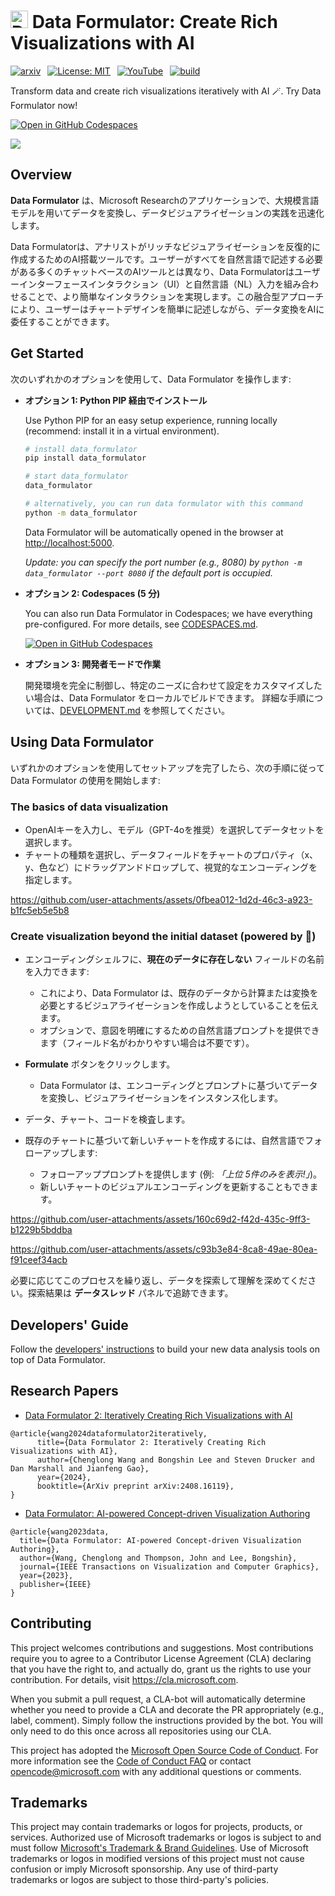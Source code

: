 <h1>
    <img src="./public/favicon.ico" alt="Data Formulator icon" width="28"> <b>Data Formulator: Create Rich Visualizations with AI</b>
</h1>

<div>

[![arxiv](https://img.shields.io/badge/Paper-arXiv:2408.16119-b31b1b.svg)](https://arxiv.org/abs/2408.16119)&ensp;
[![License: MIT](https://img.shields.io/badge/License-MIT-yellow.svg)](https://opensource.org/licenses/MIT)&ensp;
[![YouTube](https://img.shields.io/badge/YouTube-white?logo=youtube&logoColor=%23FF0000)](https://youtu.be/3ndlwt0Wi3c)&ensp;
[![build](https://github.com/microsoft/data-formulator/actions/workflows/python-build.yml/badge.svg)](https://github.com/microsoft/data-formulator/actions/workflows/python-build.yml)

</div>

Transform data and create rich visualizations iteratively with AI 🪄. Try Data Formulator now!

[![Open in GitHub Codespaces](https://github.com/codespaces/badge.svg)](https://codespaces.new/microsoft/data-formulator?quickstart=1)

<kbd>
  <a target="_blank" rel="noopener noreferrer" href="https://codespaces.new/microsoft/data-formulator?quickstart=1" title="open Data Formulator in GitHub Codespaces"><img src="public/data-formulator-screenshot.png"></a>
</kbd>



## Overview

**Data Formulator** は、Microsoft Researchのアプリケーションで、大規模言語モデルを用いてデータを変換し、データビジュアライゼーションの実践を迅速化します。

Data Formulatorは、アナリストがリッチなビジュアライゼーションを反復的に作成するためのAI搭載ツールです。ユーザーがすべてを自然言語で記述する必要がある多くのチャットベースのAIツールとは異なり、Data Formulatorはユーザーインターフェースインタラクション（UI）と自然言語（NL）入力を組み合わせることで、より簡単なインタラクションを実現します。この融合型アプローチにより、ユーザーはチャートデザインを簡単に記述しながら、データ変換をAIに委任することができます。



## Get Started

次のいずれかのオプションを使用して、Data Formulator を操作します:

- **オプション 1: Python PIP 経由でインストール**
  
  Use Python PIP for an easy setup experience, running locally (recommend: install it in a virtual environment).
  
  ```bash
  # install data_formulator
  pip install data_formulator
  
  # start data_formulator
  data_formulator 
  
  # alternatively, you can run data formulator with this command
  python -m data_formulator
  ```

  Data Formulator will be automatically opened in the browser at [http://localhost:5000](http://localhost:5000).

  *Update: you can specify the port number (e.g., 8080) by `python -m data_formulator --port 8080` if the default port is occupied.*

- **オプション 2: Codespaces (5 分)**
  
  You can also run Data Formulator in Codespaces; we have everything pre-configured. For more details, see [CODESPACES.md](CODESPACES.md).
  
  [![Open in GitHub Codespaces](https://github.com/codespaces/badge.svg)](https://codespaces.new/microsoft/data-formulator?quickstart=1)

- **オプション 3: 開発者モードで作業**

  開発環境を完全に制御し、特定のニーズに合わせて設定をカスタマイズしたい場合は、Data Formulator をローカルでビルドできます。
  詳細な手順については、[DEVELOPMENT.md](DEVELOPMENT.md) を参照してください。

## Using Data Formulator

いずれかのオプションを使用してセットアップを完了したら、次の手順に従って Data Formulator の使用を開始します:

### The basics of data visualization
* OpenAIキーを入力し、モデル（GPT-4oを推奨）を選択してデータセットを選択します。
* チャートの種類を選択し、データフィールドをチャートのプロパティ（x、y、色など）にドラッグアンドドロップして、視覚的なエンコーディングを指定します。

https://github.com/user-attachments/assets/0fbea012-1d2d-46c3-a923-b1fc5eb5e5b8


### Create visualization beyond the initial dataset (powered by 🤖)
* エンコーディングシェルフに、**現在のデータに存在しない** フィールドの名前を入力できます:
    - これにより、Data Formulator は、既存のデータから計算または変換を必要とするビジュアライゼーションを作成しようとしていることを伝えます。
    - オプションで、意図を明確にするための自然言語プロンプトを提供できます（フィールド名がわかりやすい場合は不要です）。

* **Formulate** ボタンをクリックします。
    - Data Formulator は、エンコーディングとプロンプトに基づいてデータを変換し、ビジュアライゼーションをインスタンス化します。
* データ、チャート、コードを検査します。
* 既存のチャートに基づいて新しいチャートを作成するには、自然言語でフォローアップします:
    - フォローアッププロンプトを提供します (例: *「上位 5件のみを表示!」*)。
    - 新しいチャートのビジュアルエンコーディングを更新することもできます。

https://github.com/user-attachments/assets/160c69d2-f42d-435c-9ff3-b1229b5bddba

https://github.com/user-attachments/assets/c93b3e84-8ca8-49ae-80ea-f91ceef34acb

必要に応じてこのプロセスを繰り返し、データを探索して理解を深めてください。探索結果は **データスレッド** パネルで追跡できます。

## Developers' Guide

Follow the [developers' instructions](DEVELOPMENT.md) to build your new data analysis tools on top of Data Formulator.

## Research Papers
* [Data Formulator 2: Iteratively Creating Rich Visualizations with AI](https://arxiv.org/abs/2408.16119)

```
@article{wang2024dataformulator2iteratively,
      title={Data Formulator 2: Iteratively Creating Rich Visualizations with AI}, 
      author={Chenglong Wang and Bongshin Lee and Steven Drucker and Dan Marshall and Jianfeng Gao},
      year={2024},
      booktitle={ArXiv preprint arXiv:2408.16119},
}
```

* [Data Formulator: AI-powered Concept-driven Visualization Authoring](https://arxiv.org/abs/2309.10094)

```
@article{wang2023data,
  title={Data Formulator: AI-powered Concept-driven Visualization Authoring},
  author={Wang, Chenglong and Thompson, John and Lee, Bongshin},
  journal={IEEE Transactions on Visualization and Computer Graphics},
  year={2023},
  publisher={IEEE}
}
```


## Contributing

This project welcomes contributions and suggestions. Most contributions require you to
agree to a Contributor License Agreement (CLA) declaring that you have the right to,
and actually do, grant us the rights to use your contribution. For details, visit
https://cla.microsoft.com.

When you submit a pull request, a CLA-bot will automatically determine whether you need
to provide a CLA and decorate the PR appropriately (e.g., label, comment). Simply follow the
instructions provided by the bot. You will only need to do this once across all repositories using our CLA.

This project has adopted the [Microsoft Open Source Code of Conduct](https://opensource.microsoft.com/codeofconduct/).
For more information see the [Code of Conduct FAQ](https://opensource.microsoft.com/codeofconduct/faq/)
or contact [opencode@microsoft.com](mailto:opencode@microsoft.com) with any additional questions or comments.

## Trademarks

This project may contain trademarks or logos for projects, products, or services. Authorized use of Microsoft 
trademarks or logos is subject to and must follow 
[Microsoft's Trademark & Brand Guidelines](https://www.microsoft.com/en-us/legal/intellectualproperty/trademarks/usage/general).
Use of Microsoft trademarks or logos in modified versions of this project must not cause confusion or imply Microsoft sponsorship.
Any use of third-party trademarks or logos are subject to those third-party's policies.
